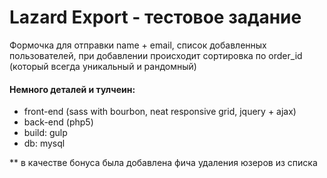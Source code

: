 # Lazard Export - тестовое задание

Формочка для отправки name + email, список добавленных пользователей, при добавлении происходит сортировка по order_id (который всегда уникальный и рандомный)

#### Немного деталей и тулчеин: 
- front-end (sass with bourbon, neat responsive grid, jquery + ajax)
- back-end (php5)
- build: gulp
- db: mysql

** в качестве бонуса была добавлена фича удаления юзеров из списка
